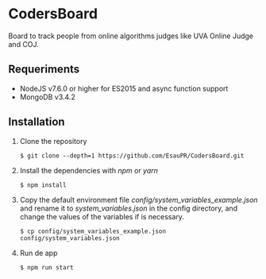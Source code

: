 # CodersBoard

Board to track people from online algorithms judges like UVA Online Judge and COJ.

## Requeriments

- NodeJS v7.6.0 or higher for ES2015 and async function support
- MongoDB v3.4.2

## Installation

1. Clone the repository

   ```shell
   $ git clone --depth=1 https://github.com/EsauPR/CodersBoard.git
   ```

2. Install the dependencies with *npm* or *yarn*

   ```shell
   $ npm install
   ```

3. Copy the default environment file *config/system_variables_example.json* and rename it to *system_variables.json* in the config directory, and change the values of the variables if is necessary.

    ```shell
    $ cp config/system_variables_example.json config/system_variables.json
    ```

4. Run de app

   ```shell
   $ npm run start
   ```
